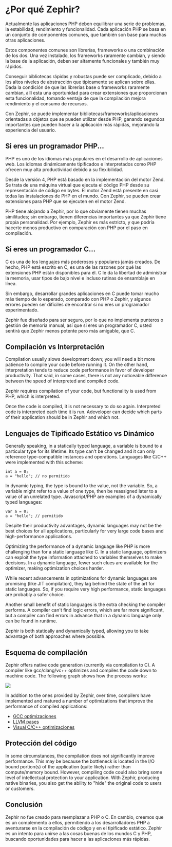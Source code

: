 # ¿Por qué Zephir?

Actualmente las aplicaciones PHP deben equilibrar una serie de problemas, la estabilidad, rendimiento y funcionalidad. Cada aplicación PHP se basa en un conjunto de componentes comunes, que también son base para muchas otras aplicaciones.

Estos componentes comunes son librerías, frameworks o una combinación de los dos. Una vez instalado, los frameworks raramente cambian, y siendo la base de la aplicación, deben ser altamente funcionales y también muy rápidos.

Conseguir bibliotecas rápidas y robustas puede ser complicado, debido a los altos niveles de abstracción que típicamente se aplican sobre ellas. Dada la condición de que las librerías base o frameworks raramente cambian, allí esta una oportunidad para crear extensiones que proporcionan esta funcionalidad, tomando ventaja de que la compilación mejora rendimiento y el consumo de recursos.

Con Zephir, se puede implementar bibliotecas/frameworks/aplicaciones orientadas a objetos que se pueden utilizar desde PHP, ganando segundos importantes que pueden hacer a la aplicación más rápidas, mejorando la experiencia del usuario.

<a name='if-you-are-a-php-programmer'></a>

## Si eres un programador PHP...

PHP es uno de los idiomas más populares en el desarrollo de aplicaciones web. Los idiomas dinámicamente tipificados e interpretados como PHP ofrecen muy alta productividad debido a su flexibilidad.

Desde la versión 4, PHP está basado en la implementación del motor Zend. Se trata de una máquina virtual que ejecuta el código PHP desde su representación de código en bytes. El motor Zend está presente en casi todas las instalaciones de PHP en el mundo. Con Zephir, se pueden crear extensiones para PHP que se ejecuten en el motor Zend.

PHP tiene alojando a Zephir, por lo que obviamente tienen muchas similitudes; sin embargo, tienen diferencias importantes ya que Zephir tiene propia personalidad. Por ejemplo, Zephir es más estricto, y que podría hacerte menos productivo en comparación con PHP por el paso en compilación.

<a name='if-you-are-a-c-programmer'></a>

## Si eres un programador C...

C es una de los lenguajes más poderosos y populares jamás creados. De hecho, PHP está escrito en C, es una de las razones por qué las extensiones PHP están disponibles para él. C le da la libertad de administrar la memoria, usar tipos de bajo nivel e incluso rutinas de ensamblaje en línea.

Sin embargo, desarrollar grandes aplicaciones en C puede tomar mucho más tiempo de lo esperado, comparado con PHP o Zephir, y algunos errores pueden ser difíciles de encontrar si no eres un programador experimentado.

Zephir fue diseñado para ser seguro, por lo que no implementa punteros o gestión de memoria manual, así que si eres un programador C, usted sentirá que Zephir menos potente pero más amigable, que C.

<a name='compilation-vs-interpretation'></a>

## Compilación vs Interpretación

Compilation usually slows development down; you will need a bit more patience to compile your code before running it. On the other hand, interpretation tends to reduce code performance in favor of developer productivity. That said, in some cases, there is not any noticeable difference between the speed of interpreted and compiled code.

Zephir requires compilation of your code, but functionality is used from PHP, which is interpreted.

Once the code is compiled, it is not necessary to do so again. Interpreted code is interpreted each time it is run. Adeveloper can decide which parts of their application should be in Zephir and which not.

<a name='statically-typed-versus-dynamically-typed-languages'></a>

## Lenguajes de Tipificado Estático vs Dinámico

Generally speaking, in a statically typed language, a variable is bound to a particular type for its lifetime. Its type can't be changed and it can only reference type-compatible instances and operations. Languages like C/C++ were implemented with this scheme:

    int a = 0;
    a = "hello"; // no permitido
    

In dynamic typing, the type is bound to the value, not the variable. So, a variable might refer to a value of one type, then be reassigned later to a value of an unrelated type. Javascript/PHP are examples of a dynamically typed languages:

    var a = 0;
    a = "hello"; // permitido
    

Despite their productivity advantages, dynamic languages may not be the best choices for all applications, particularly for very large code bases and high-performance applications.

Optimizing the performance of a dynamic language like PHP is more challenging than for a static language like C. In a static language, optimizers can exploit the type information attached to variables themselves to make decisions. In a dynamic language, fewer such clues are available for the optimizer, making optimization choices harder.

While recent advancements in optimizations for dynamic languages are promising (like JIT compilation), they lag behind the state of the art for static languages. So, if you require very high performance, static languages are probably a safer choice.

Another small benefit of static languages is the extra checking the compiler performs. A compiler can't find logic errors, which are far more significant, but a compiler can find errors in advance that in a dynamic language only can be found in runtime.

Zephir is both statically and dynamically typed, allowing you to take advantage of both approaches where possible.

<a name='compilation-scheme'></a>

## Esquema de compilación

Zephir offers native code generation (currently via compilation to C). A compiler like gcc/clang/vc++ optimizes and compiles the code down to machine code. The following graph shows how the process works:

![](/images/content/scheme.png)

In addition to the ones provided by Zephir, over time, compilers have implemented and matured a number of optimizations that improve the performance of compiled applications:

* [GCC optimizaciones](http://gcc.gnu.org/onlinedocs/gcc-4.1.0/gcc/Optimize-Options.html)
* [LLVM pases](http://llvm.org/docs/Passes.html)
* [Visual C/C++ optimizaciones](http://msdn.microsoft.com/en-us/library/k1ack8f1.aspx)

<a name='code-protection'></a>

## Protección del código

In some circumstances, the compilation does not significantly improve performance. This may be because the bottleneck is located in the I/O bound portion(s) of the application (quite likely) rather than compute/memory bound. However, compiling code could also bring some level of intellectual protection to your application. With Zephir, producing native binaries, you also get the ability to "hide" the original code to users or customers.

<a name='conclusion'></a>

## Conclusión

Zephir no fue creado para reemplazar a PHP o C. En cambio, creemos que es un complemento a ellos, permitiendo a los desarrolladores PHP a aventurarse en la compilación de código y en el tipificado estático. Zephir es un intento para unirse a las cosas buenas de los mundos C y PHP, buscando oportunidades para hacer a las aplicaciones más rápidas.